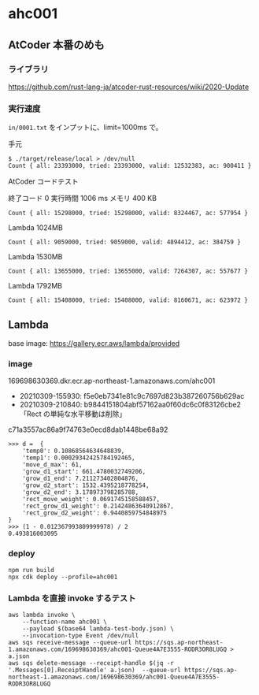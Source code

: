 # ahc001

## AtCoder 本番のめも

### ライブラリ

https://github.com/rust-lang-ja/atcoder-rust-resources/wiki/2020-Update

### 実行速度

`in/0001.txt` をインプットに、limit=1000ms で。

手元

```
$ ./target/release/local > /dev/null
Count { all: 23393000, tried: 23393000, valid: 12532383, ac: 900411 }
```

AtCoder コードテスト

終了コード	0
実行時間	1006 ms
メモリ	400 KB

```
Count { all: 15298000, tried: 15298000, valid: 8324467, ac: 577954 }
```

Lambda 1024MB

```
Count { all: 9059000, tried: 9059000, valid: 4894412, ac: 384759 }
```

Lambda 1530MB

```
Count { all: 13655000, tried: 13655000, valid: 7264307, ac: 557677 }
```

Lambda 1792MB

```
Count { all: 15408000, tried: 15408000, valid: 8160671, ac: 623972 }
```

## Lambda

base image: https://gallery.ecr.aws/lambda/provided

### image

169698630369.dkr.ecr.ap-northeast-1.amazonaws.com/ahc001

* 20210309-155930: f5e0eb7341e81c9c7697d823b387260756b629ac
* 20210309-210840: b9844151804abf57162aa0f60dc6c0f83126cbe2 「Rect の単純な水平移動は削除」

c71a3557ac86a9f74763e0ecd8dab1448be68a92

```
>>> d =  {
    'temp0': 0.10868564634648839, 
    'temp1': 0.00029342425784192465,
    'move_d_max': 61,
    'grow_d1_start': 661.4780032749206,
    'grow_d1_end': 7.211273402804876,
    'grow_d2_start': 1532.4395218778254,
    'grow_d2_end': 3.178973798285788,
    'rect_move_weight': 0.0691745158588457,
    'rect_grow_d1_weight': 0.21424863640912867,
    'rect_grow_d2_weight': 0.9440859754848975
}
>>> (1 - 0.012367993809999978) / 2
0.493816003095
```

### deploy

```
npm run build
npx cdk deploy --profile=ahc001
```

### Lambda を直接 invoke するテスト

```
aws lambda invoke \
    --function-name ahc001 \
    --payload $(base64 lambda-test-body.json) \
    --invocation-type Event /dev/null
aws sqs receive-message --queue-url https://sqs.ap-northeast-1.amazonaws.com/169698630369/ahc001-Queue4A7E3555-RODR3OR8LUGQ > a.json
aws sqs delete-message --receipt-handle $(jq -r '.Messages[0].ReceiptHandle' a.json)  --queue-url https://sqs.ap-northeast-1.amazonaws.com/169698630369/ahc001-Queue4A7E3555-RODR3OR8LUGQ
```
